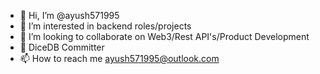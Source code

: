 - 👋 Hi, I’m @ayush571995
- 👀 I’m interested in backend roles/projects 
- 💞️ I’m looking to collaborate on Web3/Rest API's/Product Development
- 🎲 DiceDB Committer
- 📫 How to reach me ayush571995@outlook.com

<!---
ayush571995/ayush571995 is a ✨ special ✨ repository because its `README.md` (this file) appears on your GitHub profile.
You can click the Preview link to take a look at your changes.
--->
